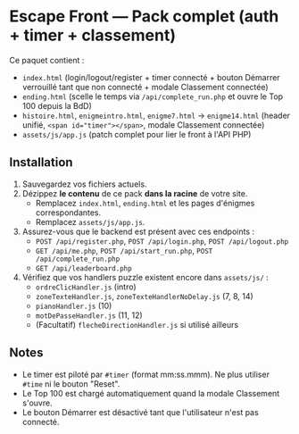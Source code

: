 
# Escape Front — Pack complet (auth + timer + classement)

Ce paquet contient :
- `index.html` (login/logout/register + timer connecté + bouton Démarrer verrouillé tant que non connecté + modale Classement connectée)
- `ending.html` (scelle le temps via `/api/complete_run.php` et ouvre le Top 100 depuis la BdD)
- `histoire.html`, `enigmeintro.html`, `enigme7.html` → `enigme14.html` (header unifié, `<span id="timer"></span>`, modale Classement connectée)
- `assets/js/app.js` (patch complet pour lier le front à l'API PHP)

## Installation
1. Sauvegardez vos fichiers actuels.
2. Dézippez **le contenu** de ce pack **dans la racine** de votre site.
   - Remplacez `index.html`, `ending.html` et les pages d'énigmes correspondantes.
   - Remplacez `assets/js/app.js`.
3. Assurez-vous que le backend est présent avec ces endpoints :
   - `POST /api/register.php`, `POST /api/login.php`, `POST /api/logout.php`
   - `GET /api/me.php`, `POST /api/start_run.php`, `POST /api/complete_run.php`
   - `GET /api/leaderboard.php`
4. Vérifiez que vos handlers puzzle existent encore dans `assets/js/` :
   - `ordreClicHandler.js` (intro)
   - `zoneTexteHandler.js`, `zoneTexteHandlerNoDelay.js` (7, 8, 14)
   - `pianoHandler.js` (10)
   - `motDePasseHandler.js` (11, 12)
   - (Facultatif) `flecheDirectionHandler.js` si utilisé ailleurs

## Notes
- Le timer est piloté par `#timer` (format mm:ss.mmm). Ne plus utiliser `#time` ni le bouton "Reset".
- Le Top 100 est chargé automatiquement quand la modale Classement s'ouvre.
- Le bouton Démarrer est désactivé tant que l'utilisateur n'est pas connecté.
